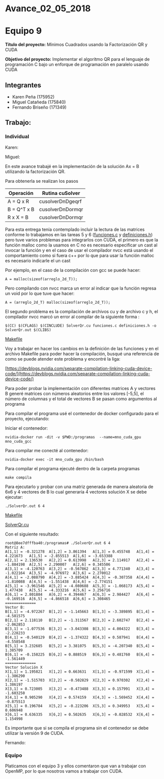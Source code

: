 # Avance_02_05_2018

Equipo 9 
=================================================
**Título del proyecto:** Mínimos Cuadrados usando la Factorización QR y CUDA

**Objetivo del proyecto:** Implementar el algoritmo QR para el lenguaje de programación C bajo un enforque de programación en paralelo usando CUDA


Integrantes
---------------------------------------------------
+ Karen Peña (175952)
+ Miguel Catañeda (175840)
+ Fernando Briseño (171349)


## Trabajo:

### Individual

Karen: 


 
Miguel: 

En este avance trabajé en la implementación de la solución Ax = B utilizando la factorización QR. 

Para obtenerla se realizan los pasos 

|Operación|Rutina cuSolver|
|---|---|
|A = Q x R|cusolverDnDgeqrf|
|B = Q^T x B|cusolverDnDormqr|
|R x X = B|cusolverDnDormqr|

Para esta entrega tenía contemplado incluir la lectura de las matrices conforme lo trabajamos en las tareas 5 y 6 ([funciones.c](codigo/funciones.c) y [definiciones.h](codigo/definiciones.h)) pero tuve varios problemas para integrarlos con CUDA, el primero es que la función malloc como la usamos en C no es necesario especificar un cast al invocar la función y en el caso de usar el compilador nvcc está usando el comportamiento como si fuera c++ por lo que para usar la función malloc es necesario indicarle el un cast

Por ejemplo, en el caso de la compilación con gcc se puede hacer: 

```
A = malloc(sizeof(arreglo_2d_T));
```

Pero compilando con nvcc marca un error al indicar que la función regresa un void por lo que tuve que hacer:

```
A = (arreglo_2d_T) malloc(sizeof(arreglo_2d_T));
```

El segundo problema es la compilación de archivos cu y de archivo c y h, el compilador nvcc marcó un error al compilar de la siguiente forma : 

```
$(CC) $(CFLAGS) $(CINCLUDE) SolverQr.cu funciones.c definiciones.h -o SolverQr.out $(CLIBS)
```
[Makefile](codigo/Makefile)

Voy a trabajar en hacer los cambios en la definición de las funciones  y en el archivo Makefile para poder hacer la compilación, busqué una referencia de como se puede atender este problema y encontré
la liga:

[https://devblogs.nvidia.com/separate-compilation-linking-cuda-device-code/](https://devblogs.nvidia.com/separate-compilation-linking-cuda-device-code/)

Para poder probar la implementación con diferentes matrices A y vectores B generé matrices con números aleatorios entre los valores [-5,5], el número de columnas y el total de vectores B se pasan como argumentos al programa


Para compilar el programa usé el contenedor de docker configurado para el proyecto, ejecutando: 

Iniciar el contenedor: 

```
nvidia-docker run -dit -v $PWD:/programas  --name=mno_cuda_gpu  mno_cuda_gcc
```

Para compilar me conecté al contenedor: 

```
nvidia-docker exec -it mno_cuda_gpu /bin/bash
```

Para compilar el programa ejecuté dentro de la carpeta programas

```
make compila
```

Para ejecutarlo y probar con una matriz generada de manera aleatoria de 6x6 y 4 vectores de B lo cual generaría 4 vectores solución X se debe ejecutar: 

```
./SolverQr.out 6 4
```

[Makefile](codigo/Makefile)

[SolverQr.cu](codigo/SolverQr.cu)

Con el siguiente resultado: 

```
root@8ee7dfffba40:/programas# ./SolverQr.out 6 4
Matriz A:
A[1,1] = -0.321278	A[1,2] = 3.861394	A[1,3] = 0.455748	A[1,4] = 4.221673	A[1,5] = -2.855513	A[1,6] = -3.653388	
A[2,1] = 2.136530	A[2,2] = 0.613998	A[2,3] = 2.114917	A[2,4] = -1.884198	A[2,5] = 2.290007	A[2,6] = 0.345506	
A[3,1] = -4.120763	A[3,2] = -0.567862	A[3,3] = 4.771340	A[3,4] = -1.022164	A[3,5] = -4.976972	A[3,6] = 2.270012	
A[4,1] = -2.088790	A[4,2] = -3.885424	A[4,3] = -0.307358	A[4,4] = -1.810088	A[4,5] = -1.551438	A[4,6] = -2.774151	
A[5,1] = -3.961546	A[5,2] = -4.080688	A[5,3] = -1.068173	A[5,4] = 1.477438	A[5,5] = -4.333216	A[5,6] = 3.256716	
A[6,1] = 2.801884	A[6,2] = 4.394467	A[6,3] = 2.984427	A[6,4] = -0.169516	A[6,5] = -4.866518	A[6,6] = 3.308465	
==============
Vector B:
B[1,1] = -4.972267	B[1,2] = -1.145663	B[1,3] = -3.389895	B[1,4] = -4.581575	
B[2,1] = 2.118110	B[2,2] = -1.311567	B[2,3] = 2.602747	B[2,4] = -2.062853	
B[3,1] = -1.077536	B[3,2] = -3.043308	B[3,3] = 4.004322	B[3,4] = -2.228233	
B[4,1] = -0.540129	B[4,2] = -1.374322	B[4,3] = 0.587941	B[4,4] = -4.558548	
B[5,1] = 3.232685	B[5,2] = 3.381075	B[5,3] = -4.207340	B[5,4] = 1.385709	
B[6,1] = -0.158225	B[6,2] = 0.888519	B[6,3] = 0.481760	B[6,4] = -1.561449	
==============
Vector Solución X
X[1,1] = 1.195821	X[1,2] = 0.663631	X[1,3] = -0.971599	X[1,4] = -1.386290	
X[2,1] = -1.515703	X[2,2] = -0.502829	X[2,3] = 0.970302	X[2,4] = 1.386197	
X[3,1] = 0.723005	X[3,2] = -0.473488	X[3,3] = 0.157991	X[3,4] = -1.603250	
X[4,1] = 0.905290	X[4,2] = 0.574159	X[4,3] = -1.569452	X[4,4] = -0.875513	
X[5,1] = 0.196784	X[5,2] = -0.223206	X[5,3] = 0.349953	X[5,4] = 0.606948	
X[6,1] = 0.636335	X[6,2] = 0.502635	X[6,3] = -0.028532	X[6,4] = 1.154998	

```

Es importante que si se compila el programa sin el contenedor se debe utilizar la versión 9 de CUDA. 


Fernando:




### Equipo

Platicamos con el equipo 3 y ellos comentaron que van a trabajar con OpenMP, por lo que nosotros vamos a trabajar con CUDA.







